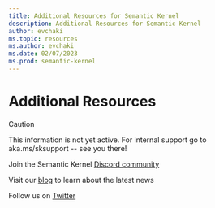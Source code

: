 ```yaml
---
title: Additional Resources for Semantic Kernel
description: Additional Resources for Semantic Kernel
author: evchaki
ms.topic: resources
ms.author: evchaki
ms.date: 02/07/2023
ms.prod: semantic-kernel
---
```

# Additional Resources

> [!CAUTION]
> This information is not yet active. For internal support go to aka.ms/sksupport -- see you there!

Join the Semantic Kernel [Discord community](https://aka.ms/SKDiscord)

Visit our [blog](https://aka.ms/semantic-kernel) to learn about the latest news

Follow us on [Twitter](https://aka.ms/sktwitter)
